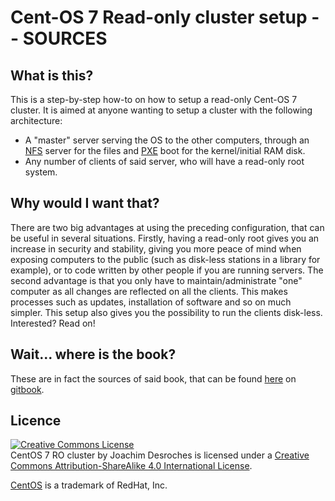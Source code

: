# Cent-OS 7 Read-only cluster setup -- SOURCES

## What is this?
This is a step-by-step how-to on how to setup a read-only Cent-OS 7 cluster. It is aimed at anyone wanting to setup a cluster with the following architecture:
  * A "master" server serving the OS to the other computers, through an [NFS](https://en.wikipedia.org/wiki/Network_File_System) server for the files and [PXE](https://en.wikipedia.org/wiki/Preboot_Execution_Environment) boot for the kernel/initial RAM disk.
  * Any number of clients of said server, who will have a read-only root system.

## Why would I want that?
There are two big advantages at using the preceding configuration, that can be useful in several situations. Firstly, having a read-only root gives you an increase in security and stability, giving you more peace of mind when exposing computers to the public (such as disk-less stations in a library for example), or to code written by other people if you are running servers. The second advantage is that you only have to maintain/administrate "one" computer as all changes are reflected on all the clients. This makes processes such as updates, installation of software and so on much simpler. This setup also gives you the possibility to run the clients disk-less. Interested? Read on!

## Wait... where is the book?
These are in fact the sources of said book, that can be found [here](https://www.gitbook.com/book/phenitei/read-only-centos-7-cluster-setup/details) on [gitbook](https://www.gitbook.com/).

## Licence
<a rel="license" href="http://creativecommons.org/licenses/by-sa/4.0/"><img alt="Creative Commons License" style="border-width:0" src="https://i.creativecommons.org/l/by-sa/4.0/88x31.png" /></a><br /><span xmlns:dct="http://purl.org/dc/terms/" href="http://purl.org/dc/dcmitype/Text" property="dct:title" rel="dct:type">CentOS 7 RO cluster</span> by <span xmlns:cc="http://creativecommons.org/ns#" property="cc:attributionName">Joachim Desroches</span> is licensed under a <a rel="license" href="http://creativecommons.org/licenses/by-sa/4.0/">Creative Commons Attribution-ShareAlike 4.0 International License</a>.

[CentOS](centos.org) is a trademark of RedHat, Inc.
